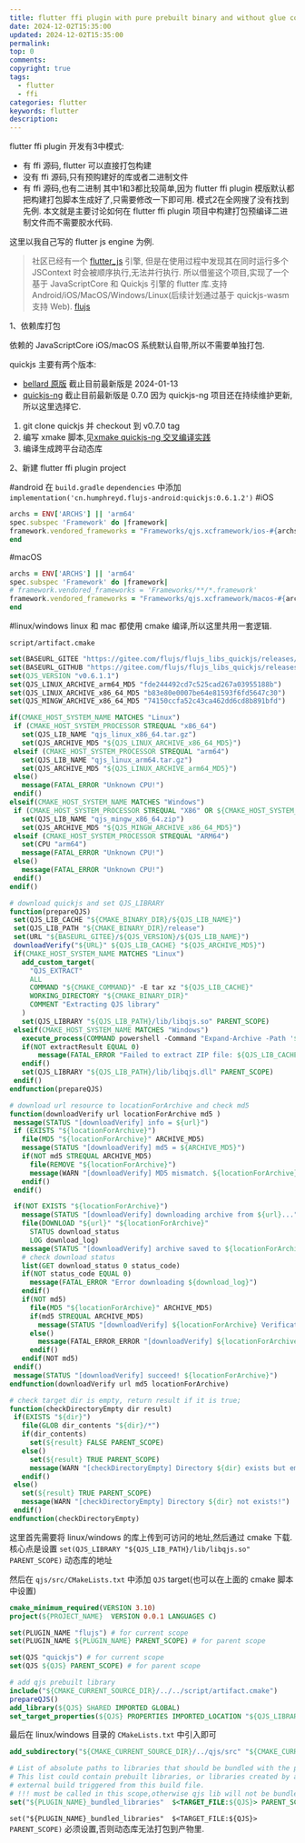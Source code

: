```yaml
---
title: flutter ffi plugin with pure prebuilt binary and without glue code
date: 2024-12-02T15:35:00
updated: 2024-12-02T15:35:00
permalink: 
top: 0
comments: 
copyright: true
tags:
  - flutter
  - ffi
categories: flutter
keywords: flutter
description:
---
```

flutter ffi plugin 开发有3中模式:
- 有 ffi 源码, flutter 可以直接打包构建
- 没有 ffi 源码,只有预购建好的库或者二进制文件
- 有 ffi 源码,也有二进制
其中1和3都比较简单,因为 flutter ffi plugin 模版默认都把构建打包脚本生成好了,只需要修改一下即可用.
模式2在全网搜了没有找到先例. 本文就是主要讨论如何在 flutter ffi plugin 项目中构建打包预编译二进制文件而不需要胶水代码.

这里以我自己写的 flutter js engine 为例.
> 社区已经有一个 [flutter_js](https://pub.dev/packages/flutter_js) 引擎, 但是在使用过程中发现其在同时运行多个 JSContext 时会被顺序执行,无法并行执行.
> 所以借鉴这个项目,实现了一个基于 JavaScriptCore 和 Quickjs 引擎的 flutter 库.支持 Android/iOS/MacOS/Windows/Linux(后续计划通过基于 quickjs-wasm 支持 Web).
> [flujs](https://gitee.com/humphreyos/flujs)

1、依赖库打包

依赖的 JavaScriptCore iOS/macOS 系统默认自带,所以不需要单独打包.

quickjs 主要有两个版本: 
- [bellard 原版](https://bellard.org/quickjs/) 截止目前最新版是 2024-01-13
- [quickjs-ng](https://github.com/quickjs-ng/quickjs) 截止目前最新版是 0.7.0
因为 quickjs-ng 项目还在持续维护更新,所以这里选择它.

1) git clone quickjs 并 checkout 到 v0.7.0 tag
2) 编写 xmake 脚本,见[xmake quickjs-ng 交叉编译实践](https://blog.dang8080.cn/2024/11/17/09/)
3) 编译生成跨平台动态库

2、新建 flutter ffi plugin project

#android 
在 `build.gradle` `dependencies` 中添加 `implementation('cn.humphreyd.flujs-android:quickjs:0.6.1.2')`
#iOS
```ruby
archs = ENV['ARCHS'] || 'arm64'
spec.subspec 'Framework' do |framework| 
framework.vendored_frameworks = "Frameworks/qjs.xcframework/ios-#{archs}/qjs.framework"
end
```
#macOS
```ruby
archs = ENV['ARCHS'] || 'arm64'
spec.subspec 'Framework' do |framework|
# framework.vendored_frameworks = 'Frameworks/**/*.framework'
framework.vendored_frameworks = "Frameworks/qjs.xcframework/macos-#{archs}/qjs.framework"
end
```
#linux/windows
linux 和 mac 都使用 cmake 编译,所以这里共用一套逻辑.

 `script/artifact.cmake`  
 ```cmake
 set(BASEURL_GITEE "https://gitee.com/flujs/flujs_libs_quickjs/releases/download/")
set(BASEURL_GITHUB "https://gitee.com/flujs/flujs_libs_quickjs/releases/download/")
set(QJS_VERSION "v0.6.1.1")
set(QJS_LINUX_ARCHIVE_arm64_MD5 "fde244492cd7c525cad267a03955188b")
set(QJS_LINUX_ARCHIVE_x86_64_MD5 "b83e80e0007be64e81593f6fd5647c30")
set(QJS_MINGW_ARCHIVE_x86_64_MD5 "74150ccfa52c43ca462dd6cd8b891bfd")

if(CMAKE_HOST_SYSTEM_NAME MATCHES "Linux")
  if (CMAKE_HOST_SYSTEM_PROCESSOR STREQUAL "x86_64")
    set(QJS_LIB_NAME "qjs_linux_x86_64.tar.gz")
    set(QJS_ARCHIVE_MD5 "${QJS_LINUX_ARCHIVE_x86_64_MD5}")
  elseif (CMAKE_HOST_SYSTEM_PROCESSOR STREQUAL "arm64")
    set(QJS_LIB_NAME "qjs_linux_arm64.tar.gz")
    set(QJS_ARCHIVE_MD5 "${QJS_LINUX_ARCHIVE_arm64_MD5}")
  else()
    message(FATAL_ERROR "Unknown CPU!")
  endif()
elseif(CMAKE_HOST_SYSTEM_NAME MATCHES "Windows")
  if (CMAKE_HOST_SYSTEM_PROCESSOR STREQUAL "X86" OR ${CMAKE_HOST_SYSTEM_PROCESSOR} STREQUAL "AMD64" OR ${CMAKE_HOST_SYSTEM_PROCESSOR} STREQUAL "IA64")
    set(QJS_LIB_NAME "qjs_mingw_x86_64.zip")
    set(QJS_ARCHIVE_MD5 "${QJS_MINGW_ARCHIVE_x86_64_MD5}")
  elseif (CMAKE_HOST_SYSTEM_PROCESSOR STREQUAL "ARM64")
    set(CPU "arm64")
    message(FATAL_ERROR "Unknown CPU!")
  else()
    message(FATAL_ERROR "Unknown CPU!")
  endif()
endif()

# download quickjs and set QJS_LIBRARY
function(prepareQJS)
  set(QJS_LIB_CACHE "${CMAKE_BINARY_DIR}/${QJS_LIB_NAME}")
  set(QJS_LIB_PATH "${CMAKE_BINARY_DIR}/release")
  set(URL "${BASEURL_GITEE}/${QJS_VERSION}/${QJS_LIB_NAME}")
  downloadVerify("${URL}" ${QJS_LIB_CACHE} "${QJS_ARCHIVE_MD5}")
  if(CMAKE_HOST_SYSTEM_NAME MATCHES "Linux")
    add_custom_target(
      "QJS_EXTRACT"
      ALL
      COMMAND "${CMAKE_COMMAND}" -E tar xz "${QJS_LIB_CACHE}"
      WORKING_DIRECTORY "${CMAKE_BINARY_DIR}"
      COMMENT "Extracting QJS library"
    )
    set(QJS_LIBRARY "${QJS_LIB_PATH}/lib/libqjs.so" PARENT_SCOPE)
  elseif(CMAKE_HOST_SYSTEM_NAME MATCHES "Windows")
    execute_process(COMMAND powershell -Command "Expand-Archive -Path '${QJS_LIB_CACHE}' -DestinationPath '${CMAKE_BINARY_DIR}' -Force" RESULT_VARIABLE extractResult)
    if(NOT extractResult EQUAL 0)
        message(FATAL_ERROR "Failed to extract ZIP file: ${QJS_LIB_CACHE}")
    endif()
    set(QJS_LIBRARY "${QJS_LIB_PATH}/lib/libqjs.dll" PARENT_SCOPE)
  endif()
endfunction(prepareQJS)

# download url resource to locationForArchive and check md5
function(downloadVerify url locationForArchive md5 )
  message(STATUS "[downloadVerify] info = ${url}")
  if (EXISTS "${locationForArchive}")
    file(MD5 "${locationForArchive}" ARCHIVE_MD5)
    message(STATUS "[downloadVerify] md5 = ${ARCHIVE_MD5}")
    if(NOT md5 STREQUAL ARCHIVE_MD5)
      file(REMOVE "${locationForArchive}")
      message(WARN "[downloadVerify] MD5 mismatch. ${locationForArchive} deleted!")
    endif()
  endif()

  if(NOT EXISTS "${locationForArchive}")
    message(STATUS "[downloadVerify] downloading archive from ${url}...")
    file(DOWNLOAD "${url}" "${locationForArchive}"
      STATUS download_status
      LOG download_log)
    message(STATUS "[downloadVerify] archive saved to ${locationForArchive}")
    # check download status
    list(GET download_status 0 status_code)
    if(NOT status_code EQUAL 0)
      message(FATAL_ERROR "Error downloading ${download_log}")
    endif()
    if(NOT md5)
      file(MD5 "${locationForArchive}" ARCHIVE_MD5)
      if(md5 STREQUAL ARCHIVE_MD5)
        message(STATUS "[downloadVerify] ${locationForArchive} Verification successful.")
      else()
        message(FATAL_ERROR_ERROR "[downloadVerify] ${locationForArchive} Integrity check failed, please try to rebuild project again.")
      endif()
    endif(NOT md5)
  endif()
  message(STATUS "[downloadVerify] succeed! ${locationForArchive}")
endfunction(downloadVerify url md5 locationForArchive)

# check target dir is empty, return result if it is true;
function(checkDirectoryEmpty dir result)
  if(EXISTS "${dir}")
    file(GLOB dir_contents "${dir}/*")
    if(dir_contents)
      set(${result} FALSE PARENT_SCOPE)
    else()
      set(${result} TRUE PARENT_SCOPE)
      message(WARN "[checkDirectoryEmpty] Directory ${dir} exists but empty!")
    endif()
  else()
    set(${result} TRUE PARENT_SCOPE)
    message(WARN "[checkDirectoryEmpty] Directory ${dir} not exists!")
  endif()
endfunction(checkDirectoryEmpty)
```

这里首先需要将 linux/windows 的库上传到可访问的地址,然后通过 cmake 下载.
核心点是设置 `set(QJS_LIBRARY "${QJS_LIB_PATH}/lib/libqjs.so" PARENT_SCOPE)` 动态库的地址

然后在 `qjs/src/CMakeLists.txt` 中添加 `QJS` target(也可以在上面的 cmake 脚本中设置)
```cmake
cmake_minimum_required(VERSION 3.10)
project(${PROJECT_NAME}  VERSION 0.0.1 LANGUAGES C)

set(PLUGIN_NAME "flujs") # for current scope
set(PLUGIN_NAME ${PLUGIN_NAME} PARENT_SCOPE) # for parent scope

set(QJS "quickjs") # for current scope
set(QJS ${QJS} PARENT_SCOPE) # for parent scope

# add qjs prebuilt library
include("${CMAKE_CURRENT_SOURCE_DIR}/../../script/artifact.cmake")
prepareQJS()
add_library(${QJS} SHARED IMPORTED GLOBAL)
set_target_properties(${QJS} PROPERTIES IMPORTED_LOCATION "${QJS_LIBRARY}")
```

最后在 linux/windows 目录的 `CMakeLists.txt` 中引入即可
```cmake
add_subdirectory("${CMAKE_CURRENT_SOURCE_DIR}/../qjs/src" "${CMAKE_CURRENT_BINARY_DIR}/shared")

# List of absolute paths to libraries that should be bundled with the plugin.
# This list could contain prebuilt libraries, or libraries created by an
# external build triggered from this build file.
# !!! must be called in this scope,otherwise qjs lib will not be bundled into package.
set("${PLUGIN_NAME}_bundled_libraries"  $<TARGET_FILE:${QJS}> PARENT_SCOPE)
```

`set("${PLUGIN_NAME}_bundled_libraries"  $<TARGET_FILE:${QJS}> PARENT_SCOPE)` 必须设置,否则动态库无法打包到产物里.

